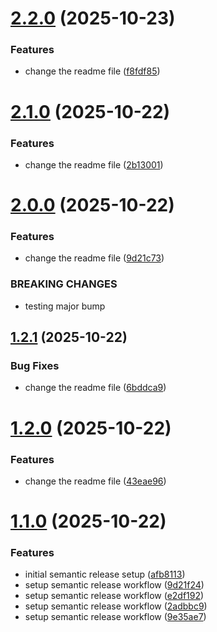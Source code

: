 # [2.2.0](https://github.com/sakethn09012002/my-project-test/compare/v2.1.0...v2.2.0) (2025-10-23)


### Features

* change the readme file ([f8fdf85](https://github.com/sakethn09012002/my-project-test/commit/f8fdf8549581b2ebb361adbe466eff9d5611635b))

# [2.1.0](https://github.com/sakethn09012002/my-project-test/compare/v2.0.0...v2.1.0) (2025-10-22)


### Features

* change the readme file ([2b13001](https://github.com/sakethn09012002/my-project-test/commit/2b13001644c39bf683e090709eaa3d62e310d08b))

# [2.0.0](https://github.com/sakethn09012002/my-project-test/compare/v1.2.1...v2.0.0) (2025-10-22)


### Features

* change the readme file ([9d21c73](https://github.com/sakethn09012002/my-project-test/commit/9d21c7355bf6d0d31f8f1b179db71270941bde3c))


### BREAKING CHANGES

* testing major bump

## [1.2.1](https://github.com/sakethn09012002/my-project-test/compare/v1.2.0...v1.2.1) (2025-10-22)


### Bug Fixes

* change the readme file ([6bddca9](https://github.com/sakethn09012002/my-project-test/commit/6bddca95bba6e50059a4d3c945d3d8f08be044f3))

# [1.2.0](https://github.com/sakethn09012002/my-project-test/compare/v1.1.0...v1.2.0) (2025-10-22)


### Features

* change the readme file ([43eae96](https://github.com/sakethn09012002/my-project-test/commit/43eae963098eab41a7fb7dee69a2a704913498f0))

# [1.1.0](https://github.com/sakethn09012002/my-project-test/compare/v1.0.0...v1.1.0) (2025-10-22)


### Features

* initial semantic release setup ([afb8113](https://github.com/sakethn09012002/my-project-test/commit/afb8113860089465c9e30ac2c401f3d6695ff989))
* setup semantic release workflow ([9d21f24](https://github.com/sakethn09012002/my-project-test/commit/9d21f24bf4cdf9b6e96d4f2df375a9e313c8a857))
* setup semantic release workflow ([e2df192](https://github.com/sakethn09012002/my-project-test/commit/e2df192543d7eacdd549aff766e8935cd3dbc08c))
* setup semantic release workflow ([2adbbc9](https://github.com/sakethn09012002/my-project-test/commit/2adbbc9414034b49d81782b728fe007ddb72762c))
* setup semantic release workflow ([9e35ae7](https://github.com/sakethn09012002/my-project-test/commit/9e35ae7635bbdee2e28b3dec03f36a6852b58558))

